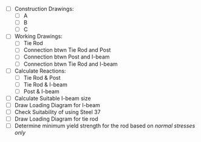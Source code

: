 - [ ] Construction Drawings:
	- [ ] A
	- [ ] B
	- [ ] C
- [ ] Working Drawings:
	- [ ] Tie Rod
	- [ ] Connection btwn Tie Rod and Post
	- [ ] Connection btwn Post and I-beam
	- [ ] Connection btwn Tie Rod and I-beam
- [ ] Calculate Reactions:
	- [ ] Tie Rod & Post
	- [ ] Tie Rod & I-beam
	- [ ] Post & I-beam
- [ ] Calculate Suitable I-beam size
- [ ] Draw Loading Diagram for I-beam
- [ ] Check Suitability of using Steel 37
- [ ] Draw Loading Diagram for tie rod
- [ ] Determine minimum yield strength for the rod based on *normal stresses only* 